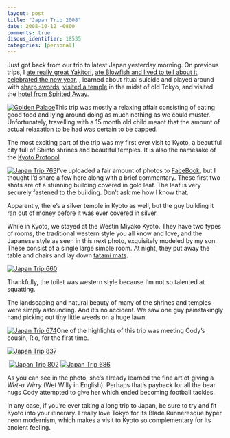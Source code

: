 ```yaml
---
layout: post
title: "Japan Trip 2008"
date: 2008-10-12 -0800
comments: true
disqus_identifier: 18535
categories: [personal]
---
```

Just got back from our trip to latest Japan yesterday morning. On
previous trips, I [ate really great
Yakitori](http://haacked.com/archive/2005/08/05/dreamingofyakitori.aspx "Yakitori"),
[ate Blowfish and lived to tell about
it](http://haacked.com/archive/2005/01/09/i-ate-blowfish.aspx "Eating Blowfish"),
[celebrated the new
year](http://haacked.com/archive/2005/01/01/new-year-in-tokyo.aspx "Celebrated the new year"),
, learned about ritual suicide and played around with [sharp
swords](http://haacked.com/archive/2005/01/04/on-seppuku-katanas-samurai.aspx "Seppuku Katanas"),
[visited a
temple](http://haacked.com/archive/2005/07/31/asakusa.aspx "Asakusa") in
the midst of old Tokyo, and visited the [hotel from Spirited
Away](http://haacked.com/archive/2005/07/31/spirited-away-hotel.aspx "Spirited Away").

[![Golden
Palace](http://haacked.com/images/haacked_com/WindowsLiveWriter/JapanTrip2008_E4B6/Japan%20Trip%20748_thumb_1.jpg "Golden Palace")](http://haacked.com/images/haacked_com/WindowsLiveWriter/JapanTrip2008_E4B6/Japan%20Trip%20748_2.jpg)This
trip was mostly a relaxing affair consisting of eating good food and
lying around doing as much nothing as we could muster. Unfortunately,
travelling with a 15 month old child meant that the amount of actual
relaxation to be had was certain to be capped.

The most exciting part of the trip was my first ever visit to Kyoto, a
beautiful city full of Shinto shrines and beautiful temples. It is also
the namesake of the [Kyoto
Protocol](http://en.wikipedia.org/wiki/Kyoto_Protocol "Kyoto Protocol").

[![Japan Trip
763](http://haacked.com/images/haacked_com/WindowsLiveWriter/JapanTrip2008_E4B6/Japan%20Trip%20763_thumb.jpg "Japan Trip 763")](http://haacked.com/images/haacked_com/WindowsLiveWriter/JapanTrip2008_E4B6/Japan%20Trip%20763.jpg)I’ve
uploaded a fair amount of photos to
[FaceBook](http://facebook.com/ "Facebook"), but I thought I’d share a
few here along with a brief commentary. These first two shots are of a
stunning building covered in gold leaf. The leaf is very securely
fastened to the building. Don’t ask me how I know that.

Apparently, there’s a silver temple in Kyoto as well, but the guy
building it ran out of money before it was ever covered in silver.

While in Kyoto, we stayed at the Westin Miyako Kyoto. They have two
types of rooms, the traditional western style you all know and love, and
the Japanese style as seen in this next photo, exquisitely modeled by my
son. These consist of a single large simple room. At night, they put
away the table and chairs and lay down [tatami
mats](http://en.wikipedia.org/wiki/Tatami "Tatami on Wikipedia").

[![Japan Trip
660](http://haacked.com/images/haacked_com/WindowsLiveWriter/JapanTrip2008_E4B6/Japan%20Trip%20660_thumb.jpg "Japan Trip 660")](http://haacked.com/images/haacked_com/WindowsLiveWriter/JapanTrip2008_E4B6/Japan%20Trip%20660.jpg)

Thankfully, the toilet was western style because I’m not so talented at
squatting.

The landscaping and natural beauty of many of the shrines and temples
were simply astounding. And it’s no accident. We saw one guy
painstakingly hand picking out tiny little weeds on a huge lawn.

[![Japan Trip
674](http://haacked.com/images/haacked_com/WindowsLiveWriter/JapanTrip2008_E4B6/Japan%20Trip%20674_thumb.jpg "Japan Trip 674")](http://haacked.com/images/haacked_com/WindowsLiveWriter/JapanTrip2008_E4B6/Japan%20Trip%20674.jpg)One
of the highlights of this trip was meeting Cody’s cousin, Rio, for the
first time.

[![Japan Trip
837](http://haacked.com/images/haacked_com/WindowsLiveWriter/JapanTrip2008_E4B6/Japan%20Trip%20837_thumb.jpg "Japan Trip 837")](http://haacked.com/images/haacked_com/WindowsLiveWriter/JapanTrip2008_E4B6/Japan%20Trip%20837.jpg)

 [![Japan Trip
802](http://haacked.com/images/haacked_com/WindowsLiveWriter/JapanTrip2008_E4B6/Japan%20Trip%20802_thumb.jpg "Japan Trip 802")](http://haacked.com/images/haacked_com/WindowsLiveWriter/JapanTrip2008_E4B6/Japan%20Trip%20802.jpg)
[![Japan Trip
686](http://haacked.com/images/haacked_com/WindowsLiveWriter/JapanTrip2008_E4B6/Japan%20Trip%20686_thumb.jpg "Japan Trip 686")](http://haacked.com/images/haacked_com/WindowsLiveWriter/JapanTrip2008_E4B6/Japan%20Trip%20686.jpg)

As you can see in the photo, she’s already learned the fine art of
giving a *Wet-u Wirry* (Wet Willy in English). Perhaps that’s payback
for all the bear hugs Cody attempted to give her which ended becoming
football tackles.

In any case, if you’re ever taking a long trip to Japan, be sure to try
and fit Kyoto into your itinerary. I really love Tokyo for its Blade
Runneresque hyper neon modernism, which makes a visit to Kyoto so
complementary for its ancient feeling.


